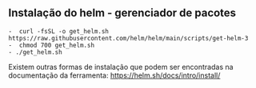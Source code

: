 ## Instalação do helm - gerenciador de pacotes 

    -  curl -fsSL -o get_helm.sh https://raw.githubusercontent.com/helm/helm/main/scripts/get-helm-3
    -  chmod 700 get_helm.sh
    - ./get_helm.sh

Existem outras formas de instalação que podem ser encontradas na documentação da ferramenta: https://helm.sh/docs/intro/install/